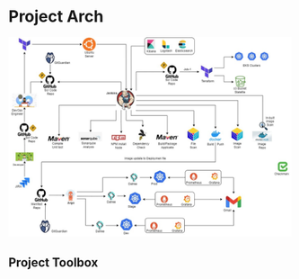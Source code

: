 # Project Arch
![alt text](https://github.com/Gabinsime75/Project_10--DevSecOps--GitOps--Mega-DevSecOps-GitOpsCICD_Pipeline/blob/main/Project-Arc.jpg)

## Project Toolbox
